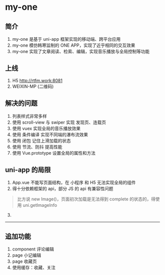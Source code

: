 # my-one

## 简介
1. my-one 是基于 uni-app 框架实现的移动端、跨平台应用
2. my-one 模仿韩寒监制的 ONE APP，实现了近乎相同的交互效果
3. my-one 实现了文章阅读、检索、编辑，实现音乐播放与全局控制等功能

## 上线
1. H5 http://rtfm.work:8081
2. WEIXIN-MP (二维码)

## 解决的问题
1. 列表样式非常多样
2. 使用 scroll-view 与 swiper 实现 发现页、连载页
3. 使用 vuex 实现全局的音乐播放效果
4. 使用 条件编译 实现不同端的瀑布流效果
5. 使用 闭包 记住上滑加载的状态
6. 使用 节流、防抖 提高性能
7. 使用 Vue.prototype 设置全局的属性和方法

## uni-app 的局限
1. App.vue 不能写页面结构，在 小程序 和 H5 无法实现全局的组件
2. 得十分依赖框架的 api，部分 JS 的 api 有兼容性问题
> 比方说 new Image()，页面初次加载是无法得到 complete 的状态的，得使用 uni.getImageInfo
3. 

***

## 追加功能
1. component 评论编辑
2. page 小记编辑
3. page 收藏页
4. 使用缓存：收藏、关注
